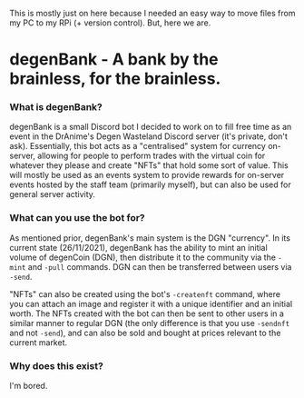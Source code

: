 This is mostly just on here because I needed an easy way to move files from my PC to my RPi (+ version control). But, here we are.

# degenBank - A bank by the brainless, for the brainless.

### What is degenBank?
degenBank is a small Discord bot I decided to work on to fill free time as an event in the DrAnime's Degen Wasteland Discord server (it's private, don't ask). Essentially, this bot acts as a "centralised" system for currency on-server, allowing for people to perform trades with the virtual coin for whatever they please and create "NFTs" that hold some sort of value. This will mostly be used as an events system to provide rewards for on-server events hosted by the staff team (primarily myself), but can also be used for general server activity.

### What can you use the bot for?
As mentioned prior, degenBank's main system is the DGN "currency". In its current state (26/11/2021), degenBank has the ability to mint an initial volume of degenCoin (DGN), then distribute it to the community via the `-mint` and `-pull` commands. DGN can then be transferred between users via `-send`. 

"NFTs" can also be created using the bot's `-createnft` command, where you can attach an image and register it with a unique identifier and an initial worth. The NFTs created with the bot can then be sent to other users in a similar manner to regular DGN (the only difference is that you use `-sendnft` and not `-send`), and can also be sold and bought at prices relevant to the current market.

### Why does this exist?
I'm bored.